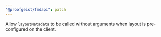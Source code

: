 ```yaml
---
"@proofgeist/fmdapi": patch
---
```


Allow `layoutMetadata` to be called without arguments when layout is pre-configured on the client. 